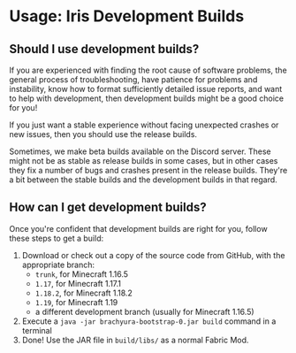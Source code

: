 # Usage: Iris Development Builds

## Should I use development builds?

If you are experienced with finding the root cause of software problems, the general process of troubleshooting, have patience for problems and instability, know how to format sufficiently detailed issue reports, and want to help with development, then development builds might be a good choice for you!

If you just want a stable experience without facing unexpected crashes or new issues, then you should use the release builds.

Sometimes, we make beta builds available on the Discord server. These might not be as stable as release builds in some cases, but in other cases they fix a number of bugs and crashes present in the release builds. They're a bit between the stable builds and the development builds in that regard.


## How can I get development builds?

Once you're confident that development builds are right for you, follow these steps to get a build:

1. Download or check out a copy of the source code from GitHub, with the appropriate branch:
    - `trunk`, for Minecraft 1.16.5
    - `1.17`, for Minecraft 1.17.1
    - `1.18.2`, for Minecraft 1.18.2
    - `1.19`, for Minecraft 1.19
    - a different development branch (usually for Minecraft 1.16.5)
2. Execute a `java -jar brachyura-bootstrap-0.jar build` command in a terminal
3. Done! Use the JAR file in `build/libs/` as a normal Fabric Mod.
